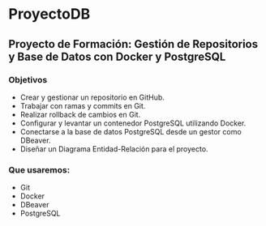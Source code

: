 # ProyectoDB
## Proyecto de Formación: Gestión de Repositorios y Base de Datos con Docker y PostgreSQL
### Objetivos 
* Crear y gestionar un repositorio en GitHub.
* Trabajar con ramas y commits en Git.
* Realizar rollback de cambios en Git.
* Configurar y levantar un contenedor PostgreSQL utilizando Docker.
* Conectarse a la base de datos PostgreSQL desde un gestor como DBeaver.
* Diseñar un Diagrama Entidad-Relación para el proyecto.
### Que usaremos:
* Git 
* Docker 
* DBeaver
* PostgreSQL
